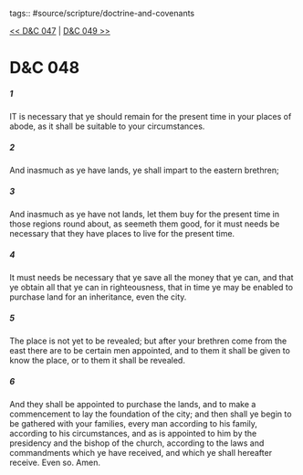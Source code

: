 tags:: #source/scripture/doctrine-and-covenants

[<< D&C 047](source/scripture/doctrine-and-covenants/D&C_047.md) | [D&C 049 >>](source/scripture/doctrine-and-covenants/D&C_049.md)

# D&C 048

##### 1

IT is necessary that ye should remain for the present time in your places of abode, as it shall be suitable to your circumstances.

##### 2

And inasmuch as ye have lands, ye shall impart to the eastern brethren;

##### 3

And inasmuch as ye have not lands, let them buy for the present time in those regions round about, as seemeth them good, for it must needs be necessary that they have places to live for the present time.

##### 4

It must needs be necessary that ye save all the money that ye can, and that ye obtain all that ye can in righteousness, that in time ye may be enabled to purchase land for an inheritance, even the city.

##### 5

The place is not yet to be revealed; but after your brethren come from the east there are to be certain men appointed, and to them it shall be given to know the place, or to them it shall be revealed.

##### 6

And they shall be appointed to purchase the lands, and to make a commencement to lay the foundation of the city; and then shall ye begin to be gathered with your families, every man according to his family, according to his circumstances, and as is appointed to him by the presidency and the bishop of the church, according to the laws and commandments which ye have received, and which ye shall hereafter receive. Even so. Amen.
